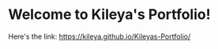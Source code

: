 <h1><strong>Welcome to Kileya's Portfolio!</strong></h1>

Here's the link: https://kileya.github.io/Kileyas-Portfolio/
